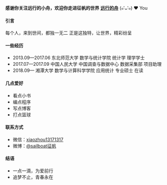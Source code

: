 **感谢你关注远行的小舟，欢迎你走进征帆的世界**
[**远行的舟**](https://www.longzf.com) (๑′ᴗ‵๑)  ❤ You

#### 引言

每个人，来到世间，都独一无二
正是这独特，让世界，精彩纷呈

#### 一些经历

* 2013.09—2017.06 东北师范大学 数学与统计学院 统计学 理学学士
* 2017.07—2017.09 中国人民大学 中国调查与数据中心 数据采集部 项目助理
* 2018.09—               湘潭大学 数学与计算科学学院 应用统计 专业硕士 在读
  
#### 几点爱好

* 看点小书
* 编点程序
* 写点博客
* 打点篮球

#### 联系方式

* 微信：[xiaozhou13171317](https://www.longzf.com/assets/img/about_me/wechat.jpg)
* 微博：[@sailboat征帆](https://weibo.com/u/3167301301?refer_flag=1001030102_&is_hot=1)
 
#### 结语

* 一点一滴，为爱前行
* 追梦不止，青春永在